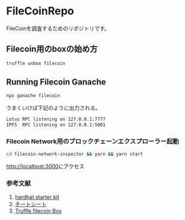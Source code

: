 # FileCoinRepo
FileCoinを調査するためのリポジトリです。

## Filecoin用のboxの始め方

```bash
truffle unbox filecoin
```

## Running Filecoin Ganache

```bash
npx ganache filecoin
```

うまくいけば下記のように出力される。

```bash
Lotus RPC listening on 127.0.0.1:7777
IPFS  RPC listening on 127.0.0.1:5001
```

### Filecoin Network用のブロックチェーンエクスプローラー起動

```bash
cd filecoin-network-inspector && yarn && yarn start
```

[http://localhost:3000](http://localhost:3000)にアクセス

### 参考文献
1. [hardhat starter kit](https://github.com/mashharuki/fevm-hardhat-kit)
2. [チートシート](https://github.com/filecoin-project/awesome-filecoin/blob/main/fvm.md)
3. [Truffle filecoin Box](https://trufflesuite.com/boxes/filecoin/)